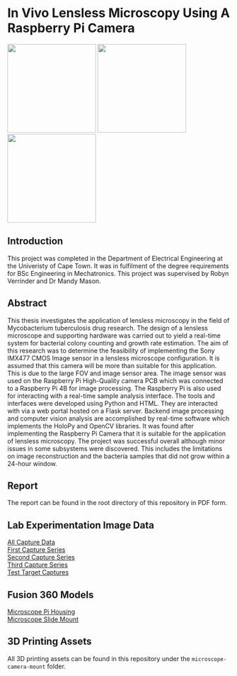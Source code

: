 # In Vivo Lensless Microscopy Using A Raspberry Pi Camera
<p float="left">
  <img src="https://user-images.githubusercontent.com/52524662/200952921-864608d9-aea7-4803-a1cd-15b35a710e47.jpg" width="200"/>
<img src="https://user-images.githubusercontent.com/52524662/200953348-34899cbc-04da-44a0-9559-0e23545206c6.jpg" width="200"/>
<img src="https://user-images.githubusercontent.com/52524662/200953469-280f52cf-3230-4542-96a1-0d1e2e65fc71.jpg" width="200"/>
</p>

## Introduction
This project was completed in the Department of Electrical Engineering at the Univeristy of Cape Town. It was in fulfilment of the degree requirements for BSc Engineering in Mechatronics. This project was supervised by Robyn Verrinder and Dr Mandy Mason.

## Abstract
This thesis investigates the application of lensless microscopy in the field of Mycobacterium tuberculosis drug research. The design of a lensless microscope and supporting hardware was carried out to yield a real-time system for bacterial colony counting and growth rate estimation. The aim of this research was to determine the feasibility of implementing the Sony IMX477 CMOS Image sensor in a lensless microscope configuration. It is assumed that this camera will be more than suitable for this application. This is due to the large FOV and image sensor area. The image sensor was used on the Raspberry Pi High-Quality camera PCB which was connected to a Raspberry Pi 4B for image processing. The Raspberry Pi is also used for interacting with a real-time sample analysis interface. The tools and interfaces were developed using Python and HTML. They are interacted with via a web portal hosted on a Flask server. Backend image processing and computer vision analysis are accomplished by real-time software which implements the HoloPy and OpenCV libraries. It was found after implementing the Raspberry Pi Camera that it is suitable for the application of lensless microscopy. The project was successful overall although minor issues in some subsystems were discovered. This includes the limitations on image reconstruction and the bacteria samples that did not grow within a 24-hour window.

## Report
The report can be found in the root directory of this repository in PDF form.

## Lab Experimentation Image Data
[All Capture Data](https://1drv.ms/u/s!AvPr7PbTZOiUkZAjZgt6-7enE5af2Q?e=uVQeI5)<br>
[First Capture Series](https://1drv.ms/u/s!AvPr7PbTZOiUkZApX0L194BrCGZNiw?e=cQrOnH)<br>
[Second Capture Series](https://1drv.ms/u/s!AvPr7PbTZOiUkZA71zhlhoJr1oHiBg?e=dE6kKt)<br>
[Third Capture Series](https://1drv.ms/u/s!AvPr7PbTZOiUkZBH5JTckxgGo-KhkQ?e=FdoEJh)<br>
[Test Target Captures](https://1drv.ms/u/s!AvPr7PbTZOiUkZBR2AZ5EscuIyGp5A?e=yZcEWd)

## Fusion 360 Models
[Microscope Pi Housing](https://a360.co/3he9QzM)<br>
[Microscope Slide Mount](https://a360.co/3t3Jfbi)

## 3D Printing Assets
All 3D printing assets can be found in this repository under the ```microscope-camera-mount``` folder.
